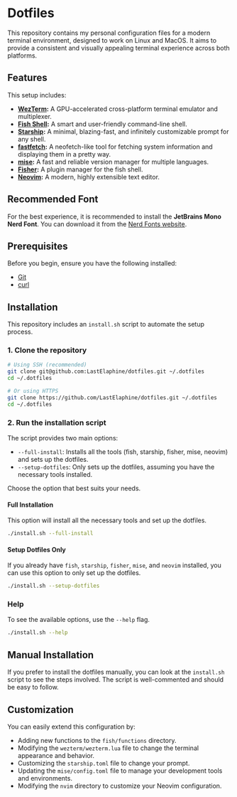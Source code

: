 # Dotfiles

This repository contains my personal configuration files for a modern terminal environment, designed to work on Linux and MacOS. It aims to provide a consistent and visually appealing terminal experience across both platforms.

## Features

This setup includes:

-   **[WezTerm](https://wezfurlong.org/wezterm/):** A GPU-accelerated cross-platform terminal emulator and multiplexer.
-   **[Fish Shell](https://fishshell.com/):** A smart and user-friendly command-line shell.
-   **[Starship](https://starship.rs/):** A minimal, blazing-fast, and infinitely customizable prompt for any shell.
-   **[fastfetch](https://github.com/fastfetch-cli/fastfetch):** A neofetch-like tool for fetching system information and displaying them in a pretty way.
-   **[mise](https://github.com/jdx/mise):** A fast and reliable version manager for multiple languages.
-   **[Fisher](https://github.com/jorgebucaran/fisher):** A plugin manager for the fish shell.
-   **[Neovim](https://neovim.io/):** A modern, highly extensible text editor.

## Recommended Font

For the best experience, it is recommended to install the **JetBrains Mono Nerd Font**. You can download it from the [Nerd Fonts website](https://www.nerdfonts.com/font-downloads).

## Prerequisites

Before you begin, ensure you have the following installed:

-   [Git](https://git-scm.com/)
-   [curl](https://curl.se/)

## Installation

This repository includes an `install.sh` script to automate the setup process.

### 1. Clone the repository

```bash
# Using SSH (recommended)
git clone git@github.com:LastElaphine/dotfiles.git ~/.dotfiles
cd ~/.dotfiles

# Or using HTTPS
git clone https://github.com/LastElaphine/dotfiles.git ~/.dotfiles
cd ~/.dotfiles
```

### 2. Run the installation script

The script provides two main options:

-   `--full-install`: Installs all the tools (fish, starship, fisher, mise, neovim) and sets up the dotfiles.
-   `--setup-dotfiles`: Only sets up the dotfiles, assuming you have the necessary tools installed.

Choose the option that best suits your needs.

#### Full Installation

This option will install all the necessary tools and set up the dotfiles.

```bash
./install.sh --full-install
```

#### Setup Dotfiles Only

If you already have `fish`, `starship`, `fisher`, `mise`, and `neovim` installed, you can use this option to only set up the dotfiles.

```bash
./install.sh --setup-dotfiles
```

### Help

To see the available options, use the `--help` flag.

```bash
./install.sh --help
```

## Manual Installation

If you prefer to install the dotfiles manually, you can look at the `install.sh` script to see the steps involved. The script is well-commented and should be easy to follow.

## Customization

You can easily extend this configuration by:

-   Adding new functions to the `fish/functions` directory.
-   Modifying the `wezterm/wezterm.lua` file to change the terminal appearance and behavior.
-   Customizing the `starship.toml` file to change your prompt.
-   Updating the `mise/config.toml` file to manage your development tools and environments.
-   Modifying the `nvim` directory to customize your Neovim configuration.
